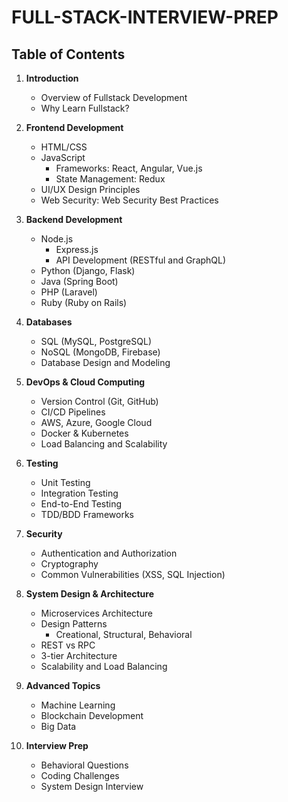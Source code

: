 # FULL-STACK-INTERVIEW-PREP

## <a name='toc'>Table of Contents</a>
1. **Introduction**
   - Overview of Fullstack Development
   - Why Learn Fullstack?

2. **Frontend Development**
   - HTML/CSS
   - JavaScript
     - Frameworks: React, Angular, Vue.js
     - State Management: Redux
   - UI/UX Design Principles
   - Web Security: Web Security Best Practices

3. **Backend Development**
   - Node.js
     - Express.js
     - API Development (RESTful and GraphQL)
   - Python (Django, Flask)
   - Java (Spring Boot)
   - PHP (Laravel)
   - Ruby (Ruby on Rails)

4. **Databases**
   - SQL (MySQL, PostgreSQL)
   - NoSQL (MongoDB, Firebase)
   - Database Design and Modeling

5. **DevOps & Cloud Computing**
   - Version Control (Git, GitHub)
   - CI/CD Pipelines
   - AWS, Azure, Google Cloud
   - Docker & Kubernetes
   - Load Balancing and Scalability

6. **Testing**
   - Unit Testing
   - Integration Testing
   - End-to-End Testing
   - TDD/BDD Frameworks

7. **Security**
   - Authentication and Authorization
   - Cryptography
   - Common Vulnerabilities (XSS, SQL Injection)

8. **System Design & Architecture**
   - Microservices Architecture
   - Design Patterns
     - Creational, Structural, Behavioral
   - REST vs RPC
   - 3-tier Architecture
   - Scalability and Load Balancing

9. **Advanced Topics**
   - Machine Learning
   - Blockchain Development
   - Big Data

10. **Interview Prep**
    - Behavioral Questions
    - Coding Challenges
    - System Design Interview
   

